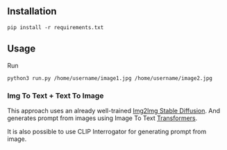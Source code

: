 ## Installation
```
pip install -r requirements.txt
```

## Usage

Run
```
python3 run.py /home/username/image1.jpg /home/username/image2.jpg
```

### Img To Text + Text To Image

This approach uses an already well-trained [Img2Img Stable Diffusion](https://huggingface.co/docs/diffusers/main/en/api/pipelines/stable_diffusion/img2img).
And generates prompt from images using Image To Text [Transformers](https://huggingface.co/tasks/image-to-text).

It is also possible to use CLIP Interrogator for generating prompt from image.
